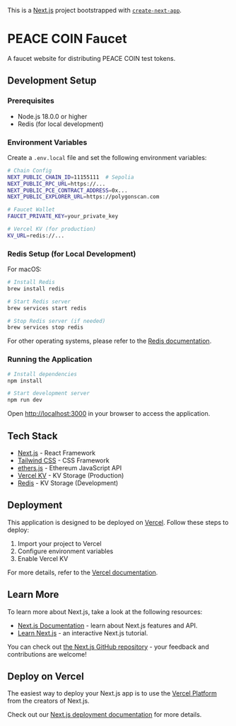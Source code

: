 <!-- @format -->

This is a [Next.js](https://nextjs.org) project bootstrapped with [`create-next-app`](https://nextjs.org/docs/app/api-reference/cli/create-next-app).

# PEACE COIN Faucet

A faucet website for distributing PEACE COIN test tokens.

## Development Setup

### Prerequisites

- Node.js 18.0.0 or higher
- Redis (for local development)

### Environment Variables

Create a `.env.local` file and set the following environment variables:

```bash
# Chain Config
NEXT_PUBLIC_CHAIN_ID=11155111  # Sepolia
NEXT_PUBLIC_RPC_URL=https://...
NEXT_PUBLIC_PCE_CONTRACT_ADDRESS=0x...
NEXT_PUBLIC_EXPLORER_URL=https://polygonscan.com

# Faucet Wallet
FAUCET_PRIVATE_KEY=your_private_key

# Vercel KV (for production)
KV_URL=redis://...
```

### Redis Setup (for Local Development)

For macOS:

```bash
# Install Redis
brew install redis

# Start Redis server
brew services start redis

# Stop Redis server (if needed)
brew services stop redis
```

For other operating systems, please refer to the [Redis documentation](https://redis.io/docs/getting-started/).

### Running the Application

```bash
# Install dependencies
npm install

# Start development server
npm run dev
```

Open [http://localhost:3000](http://localhost:3000) in your browser to access the application.

## Tech Stack

- [Next.js](https://nextjs.org/) - React Framework
- [Tailwind CSS](https://tailwindcss.com/) - CSS Framework
- [ethers.js](https://docs.ethers.org/v6/) - Ethereum JavaScript API
- [Vercel KV](https://vercel.com/storage/kv) - KV Storage (Production)
- [Redis](https://redis.io/) - KV Storage (Development)

## Deployment

This application is designed to be deployed on [Vercel](https://vercel.com). Follow these steps to deploy:

1. Import your project to Vercel
2. Configure environment variables
3. Enable Vercel KV

For more details, refer to the [Vercel documentation](https://vercel.com/docs).

## Learn More

To learn more about Next.js, take a look at the following resources:

- [Next.js Documentation](https://nextjs.org/docs) - learn about Next.js features and API.
- [Learn Next.js](https://nextjs.org/learn) - an interactive Next.js tutorial.

You can check out [the Next.js GitHub repository](https://github.com/vercel/next.js) - your feedback and contributions are welcome!

## Deploy on Vercel

The easiest way to deploy your Next.js app is to use the [Vercel Platform](https://vercel.com/new?utm_medium=default-template&filter=next.js&utm_source=create-next-app&utm_campaign=create-next-app-readme) from the creators of Next.js.

Check out our [Next.js deployment documentation](https://nextjs.org/docs/app/building-your-application/deploying) for more details.
